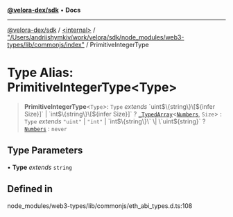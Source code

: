 [**@velora-dex/sdk**](../../../../README.md) • **Docs**

***

[@velora-dex/sdk](../../../../globals.md) / [\<internal\>](../../../README.md) / ["/Users/andriishymkiv/work/velora/sdk/node\_modules/web3-types/lib/commonjs/index"](../README.md) / PrimitiveIntegerType

# Type Alias: PrimitiveIntegerType\<Type\>

> **PrimitiveIntegerType**\<`Type`\>: `Type` *extends* \`uint$\{string\}\[$\{infer Size\}\]\` \| \`int$\{string\}\[$\{infer Size\}\]\` ? [`_TypedArray`](../../../type-aliases/TypedArray.md)\<[`Numbers`](../../../type-aliases/Numbers.md), `Size`\> : `Type` *extends* `"uint"` \| `"int"` \| \`int$\{string\}\` \| \`uint$\{string\}\` ? [`Numbers`](../../../type-aliases/Numbers.md) : `never`

## Type Parameters

• **Type** *extends* `string`

## Defined in

node\_modules/web3-types/lib/commonjs/eth\_abi\_types.d.ts:108
